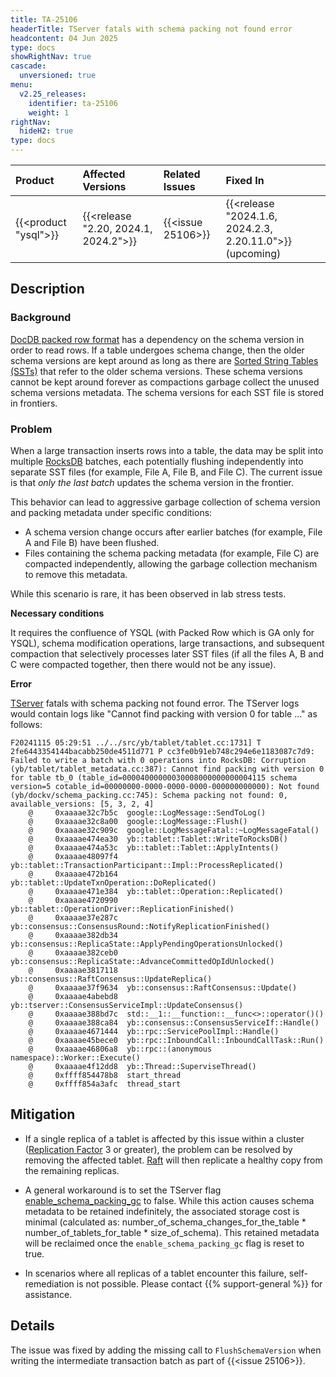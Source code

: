 ```yaml
---
title: TA-25106
headerTitle: TServer fatals with schema packing not found error
headcontent: 04 Jun 2025
type: docs
showRightNav: true
cascade:
  unversioned: true
menu:
  v2.25_releases:
    identifier: ta-25106
    weight: 1
rightNav:
  hideH2: true
type: docs
---
```


|          Product           |  Affected Versions  |  Related Issues   | Fixed In |
| :------------------------- | :------------------ | :---------------- | :------- |
| {{<product "ysql">}}       | {{<release "2.20, 2024.1, 2024.2">}} | {{<issue 25106>}} | {{<release "2024.1.6, 2024.2.3, 2.20.11.0">}} (upcoming)  |

## Description

### Background

[DocDB packed row format](../../../architecture/docdb/packed-rows/) has a dependency on the schema version in order to read rows. If a table undergoes schema change, then the older schema versions are kept around as long as there are [Sorted String Tables (SSTs)](../../../architecture/docdb/lsm-sst/#sst) that refer to the older schema versions. These schema versions cannot be kept around forever as compactions garbage collect the unused schema versions metadata. The schema versions for each SST file is stored in frontiers.

### Problem

When a large transaction inserts rows into a table, the data may be split into multiple [RocksDB](https://rocksdb.org/) batches, each potentially flushing independently into separate SST files (for example, File A, File B, and File C). The current issue is that _only the last batch_ updates the schema version in the frontier.

This behavior can lead to aggressive garbage collection of schema version and packing metadata under specific conditions:

- A schema version change occurs after earlier batches (for example, File A and File B) have been flushed.
- Files containing the schema packing metadata (for example, File C) are compacted independently, allowing the garbage collection mechanism to remove this metadata.

While this scenario is rare, it has been observed in lab stress tests.

**Necessary conditions**

It requires the confluence of YSQL (with Packed Row which is GA only for YSQL), schema modification operations, large transactions, and subsequent compaction that selectively processes later SST files (if all the files A, B and C were compacted together, then there would not be any issue).

**Error**

[TServer](../../../architecture/yb-tserver/) fatals with schema packing not found error. The TServer logs would contain logs like "Cannot find packing with version 0 for table …" as follows:

```output
F20241115 05:29:51 ../../src/yb/tablet/tablet.cc:1731] T 2fe6443354144bacabb250de4511d771 P cc3fe0b91eb748c294e6e1183087c7d9: Failed to write a batch with 0 operations into RocksDB: Corruption (yb/tablet/tablet_metadata.cc:387): Cannot find packing with version 0 for table tb_0 (table_id=00004000000030008000000000004115 schema version=5 cotable_id=00000000-0000-0000-0000-000000000000): Not found (yb/dockv/schema_packing.cc:745): Schema packing not found: 0, available_versions: [5, 3, 2, 4]
    @     0xaaaae32c7b5c  google::LogMessage::SendToLog()
    @     0xaaaae32c8a00  google::LogMessage::Flush()
    @     0xaaaae32c909c  google::LogMessageFatal::~LogMessageFatal()
    @     0xaaaae474ea30  yb::tablet::Tablet::WriteToRocksDB()
    @     0xaaaae474a53c  yb::tablet::Tablet::ApplyIntents()
    @     0xaaaae48097f4  yb::tablet::TransactionParticipant::Impl::ProcessReplicated()
    @     0xaaaae472b164  yb::tablet::UpdateTxnOperation::DoReplicated()
    @     0xaaaae471e384  yb::tablet::Operation::Replicated()
    @     0xaaaae4720990  yb::tablet::OperationDriver::ReplicationFinished()
    @     0xaaaae37e287c  yb::consensus::ConsensusRound::NotifyReplicationFinished()
    @     0xaaaae382db34  yb::consensus::ReplicaState::ApplyPendingOperationsUnlocked()
    @     0xaaaae382ceb0  yb::consensus::ReplicaState::AdvanceCommittedOpIdUnlocked()
    @     0xaaaae3817118  yb::consensus::RaftConsensus::UpdateReplica()
    @     0xaaaae37f9634  yb::consensus::RaftConsensus::Update()
    @     0xaaaae4abebd8  yb::tserver::ConsensusServiceImpl::UpdateConsensus()
    @     0xaaaae388bd7c  std::__1::__function::__func<>::operator()()
    @     0xaaaae388ca84  yb::consensus::ConsensusServiceIf::Handle()
    @     0xaaaae4671444  yb::rpc::ServicePoolImpl::Handle()
    @     0xaaaae45bece0  yb::rpc::InboundCall::InboundCallTask::Run()
    @     0xaaaae46806a8  yb::rpc::(anonymous namespace)::Worker::Execute()
    @     0xaaaae4f12dd8  yb::Thread::SuperviseThread()
    @     0xffff854478b8  start_thread
    @     0xffff854a3afc  thread_start
```

## Mitigation

- If a single replica of a tablet is affected by this issue within a cluster ([Replication Factor](../../../architecture/key-concepts/#replication-factor-rf) 3 or greater), the problem can be resolved by removing the affected tablet. [Raft](../../../architecture/docdb-replication/raft/) will then replicate a healthy copy from the remaining replicas.

- A general workaround is to set the TServer flag [enable_schema_packing_gc](../../../reference/configuration/all-flags-yb-tserver/#enable-schema-packing-gc) to false. While this action causes schema metadata to be retained indefinitely, the associated storage cost is minimal (calculated as: number_of_schema_changes_for_the_table * number_of_tablets_for_table * size_of_schema). This retained metadata will be reclaimed once the `enable_schema_packing_gc` flag is reset to true.

- In scenarios where all replicas of a tablet encounter this failure, self-remediation is not possible. Please contact {{% support-general %}} for assistance.

## Details

The issue was fixed by adding the missing call to `FlushSchemaVersion` when writing the intermediate transaction batch as part of {{<issue 25106>}}.